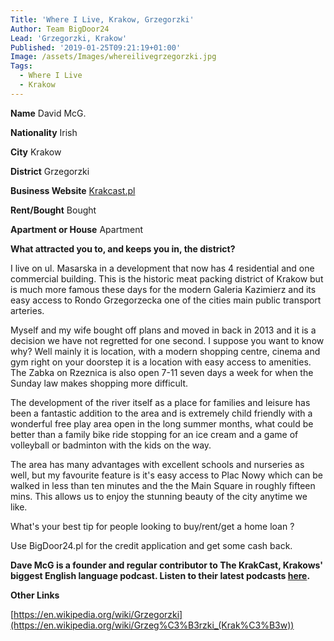 ```yaml
---
Title: 'Where I Live, Krakow, Grzegorzki'
Author: Team BigDoor24
Lead: 'Grzegorzki, Krakow'
Published: '2019-01-25T09:21:19+01:00'
Image: /assets/Images/whereilivegrzegorzki.jpg
Tags:
  - Where I Live
  - Krakow
---
```

**Name** David McG.

**Nationality** Irish

**City** Krakow

**District** Grzegorzki 

**Business Website** [Krakcast.pl
](https://www.krakcast.pl/)

**Rent/Bought** Bought

**Apartment or House** Apartment

**What attracted you to, and keeps you in, the district?**

I live on ul. Masarska in a development that now has 4 residential and one commercial building. This is the historic meat packing district of Krakow but is much more famous these days for the modern Galeria Kazimierz and its easy access to Rondo Grzegorzecka one of the cities main public transport arteries.

Myself and my wife bought off plans and moved in back in 2013 and it is a decision we have not regretted for one second. I suppose you want to know why? Well mainly it is location, with a modern shopping centre, cinema and gym right on your doorstep it is a location with easy access to amenities. The Zabka on Rzeznica is also open 7-11 seven days a week for when the Sunday law makes shopping more difficult.

The development of the river itself as a place for families and leisure has been a fantastic addition to the area and is extremely child friendly with a wonderful free play area open in the long summer months, what could be better than a family bike ride stopping for an ice cream and a game of volleyball or badminton with the kids on the way.

The area has many advantages with excellent schools and nurseries as well, but my favourite feature is it's easy access to Plac Nowy which can be walked in less than ten minutes and the the Main Square in roughly fifteen mins. This allows us to enjoy the stunning beauty of the city anytime we like.

What's your best tip for people looking to buy/rent/get a home loan ?

Use BigDoor24.pl for the credit application and get some cash back.

**Dave McG is a founder and regular contributor to The KrakCast, Krakows' biggest English language podcast. Listen to their latest podcasts **[**here**](https://www.krakcast.pl/)**.**

**Other Links**

[https://en.wikipedia.org/wiki/Grzegorzki](https://en.wikipedia.org/wiki/Grzeg%C3%B3rzki_(Krak%C3%B3w))
